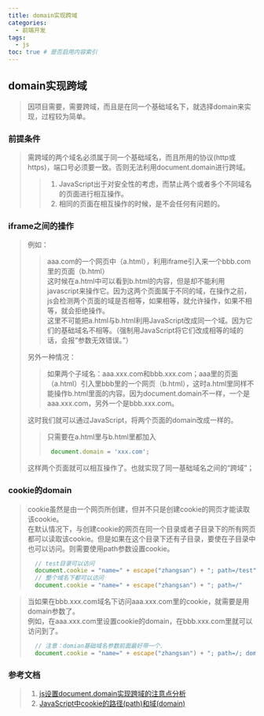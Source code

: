 ```yaml
---
title: domain实现跨域
categories:
  - 前端开发
tags:
  - js
toc: true # 是否启用内容索引
---
```


## domain实现跨域

> 因项目需要，需要跨域，而且是在同一个基础域名下，就选择domain来实现，过程较为简单。

### 前提条件
> 需跨域的两个域名必须属于同一个基础域名，而且所用的协议(http或https)，端口号必须要一致。否则无法利用document.domain进行跨域。  
> > 1. JavaScript出于对安全性的考虑，而禁止两个或者多个不同域名的页面进行相互操作。
> > 2. 相同的页面在相互操作的时候，是不会任何有问题的。

### iframe之间的操作
> 例如：
> > aaa.com的一个网页中（a.html），利用iframe引入来一个bbb.com里的页面（b.html）  
> > 这时候在a.html中可以看到b.html的内容，但是却不能利用javascript来操作它。因为这两个页面属于不同的域，在操作之前，js会检测两个页面的域是否相等，如果相等，就允许操作，如果不相等，就会拒绝操作。  
> > 这里不可能把a.html与b.html利用JavaScript改成同一个域。因为它们的基础域名不相等。（强制用JavaScript将它们改成相等的域的话，会报“参数无效错误。”）  
> 
> 另外一种情况：
> > 如果两个子域名：aaa.xxx.com和bbb.xxx.com；aaa里的页面（a.html）引入里bbb里的一个网页（b.html），这时a.html里同样不能操作b.html里面的内容。因为document.domain不一样，一个是aaa.xxx.com，另外一个是bbb.xxx.com。
> 
> 这时我们就可以通过JavaScript，将两个页面的domain改成一样的。
> > 只需要在a.html里与b.html里都加入
> > ```js
> >  document.domain = 'xxx.com';
> > ```
> 这样两个页面就可以相互操作了。也就实现了同一基础域名之间的“跨域”；

### cookie的domain
> cookie虽然是由一个网页所创建，但并不只是创建cookie的网页才能读取该cookie。  
> 在默认情况下，与创建cookie的网页在同一个目录或者子目录下的所有网页都可以读取该cookie。但是如果在这个目录下还有子目录，要使在子目录中也可以访问。则需要使用path参数设置cookie。
> ```js
>   // test目录可以访问
>   document.cookie = "name=" + escape("zhangsan") + "; path=/test"
>   // 整个域名下都可以访问
>   document.cookie = "name=" + escape("zhangsan") + "; path=/"
> ```

> 当如果在bbb.xxx.com域名下访问aaa.xxx.com里的cookie，就需要是用domain参数了。  
> 例如，在aaa.xxx.com里设置cookie的domain，在bbb.xxx.com里就可以访问到了。
> ```js
>   // 注意：domian基础域名参数前面最好带一个.
>   document.cookie = "name=" + escape("zhangsan") + "; path=/; domain=.xxx.com"
> ```

### 参考文档
> 1. [js设置document.domain实现跨域的注意点分析](https://www.jb51.net/article/66497.htm)
> 2. [JavaScript中cookie的路径(path)和域(domain)](https://www.cnblogs.com/ricky_li/p/3365064.html)
